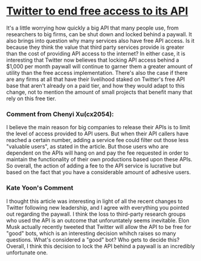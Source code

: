# [Twitter to end free access to its API](https://techcrunch.com/2023/02/01/twitter-to-end-free-access-to-its-api/)

It's a little worrying how quickly a big API that many people use, from researchers to big firms, can be shut down and locked behind a paywall. It also brings into question why many services also have free API access. Is it because they think the value that third party services provide is greater than the cost of providing API access to the internet? In either case, it is interesting that Twitter now believes that locking API access behind a $1,000 per month paywall will continue to garner them a greater amount of utility than the free access implementation. There's also the case if there are any firms at all that have their livelihood staked on Twitter's free API base that aren't already on a paid tier, and how they would adapt to this change, not to mention the amount of small projects that benefit many that rely on this free tier.


### Comment from Chenyi Xu(cx2054): 

I believe the main reason for big companies to release their APIs is to limit the level of access provided to API users. But when their API callers have reached a certain number, adding a service fee could filter out those less "valuable users", as stated in the article. But those users who are dependent on the APIs will hang on and pay the fee requested in order to maintain the functionality of their own productions based upon these APIs. So overall, the action of adding a fee to the API service is lucrative but based on the fact that you have a considerable amount of adhesive users.

### Kate Yoon's Comment

I thought this article was interesting in light of all the recent changes to Twitter following new leadership, and I agree with everything you pointed out regarding the paywall. I think the loss to third-party research groups who used the API is an outcome that unforuntately seems inevitable. Elon Musk actually recently tweeted that Twitter will allow the API to be free for "good" bots, which is an interesting decision whihch raises so many questions. What's considered a "good" bot? Who gets to decide this? Overall, I think this decision to lock the API behind a paywall is an incredibly unfortunate one. 

